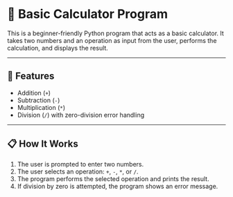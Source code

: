 # 🧮 Basic Calculator Program

This is a beginner-friendly Python program that acts as a basic calculator. It takes two numbers and an operation as input from the user, performs the calculation, and displays the result.

---

## 🚀 Features

- Addition (`+`)
- Subtraction (`-`)
- Multiplication (`*`)
- Division (`/`) with zero-division error handling

---

## 📋 How It Works

1. The user is prompted to enter two numbers.
2. The user selects an operation: `+`, `-`, `*`, or `/`.
3. The program performs the selected operation and prints the result.
4. If division by zero is attempted, the program shows an error message.
